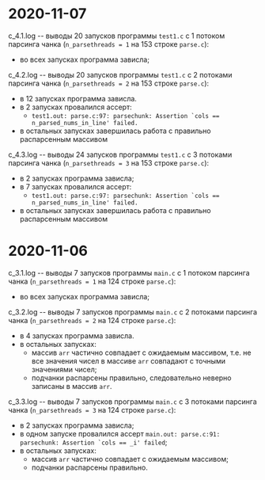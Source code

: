 # 2020-11-07

c_4.1.log -- выводы 20 запусков программы `test1.c` с 1 потоком парсинга чанка (`n_parsethreads = 1` на 153 строке `parse.c`):
  - во всех запусках программа зависла;

c_4.2.log -- выводы 20 запусков программы `test1.c` с 2 потоками парсинга чанка (`n_parsethreads = 2` на 153 строке `parse.c`):
  - в 12 запусках программа зависла.
  - в 2 запусках провалился ассерт:
    - ``test1.out: parse.c:97: parsechunk: Assertion `cols == n_parsed_nums_in_line' failed.``
  - в остальных запусках завершилась работа с правильно распарсенным массивом 

c_4.3.log -- выводы 24 запусков программы `test1.c` с 3 потоками парсинга чанка (`n_parsethreads = 3` на 153 строке `parse.c`):
  - в 2 запусках программа зависла;
  - в 7 запусках провалился ассерт:
    - ``test1.out: parse.c:97: parsechunk: Assertion `cols == n_parsed_nums_in_line' failed.``
  - в остальных запусках завершилась работа с правильно распарсенным массивом


# 2020-11-06

c_3.1.log -- выводы 7 запусков программы `main.c` с 1 потоком парсинга чанка (`n_parsethreads = 1` на 124 строке `parse.c`):
  - во всех запусках программа зависла;

c_3.2.log -- выводы 7 запусков программы `main.c` с 2 потоками парсинга чанка (`n_parsethreads = 2` на 124 строке `parse.c`):
  - в 4 запусках программа зависла.
  - в остальных запусках:
    - массив `arr` частично совпадает с ожидаемым массивом, т.е. не все значения чисел в массиве `arr` совпадают с точными значениями чисел;
    - подчанки распарсены правильно, следовательно неверно записаны в массив `arr`.

c_3.3.log -- выводы 7 запусков программы `main.c` с 3 потоками парсинга чанка (`n_parsethreads = 3` на 124 строке `parse.c`):
  - в 2 запусках программа зависла;
  - в одном запуске провалился ассерт ``main.out: parse.c:91: parsechunk: Assertion `cols == _i' failed``;
  - в остальных запусках:
    - массив `arr` частично совпадает с ожидаемым массивом;
    - подчанки распарсены правильно.
